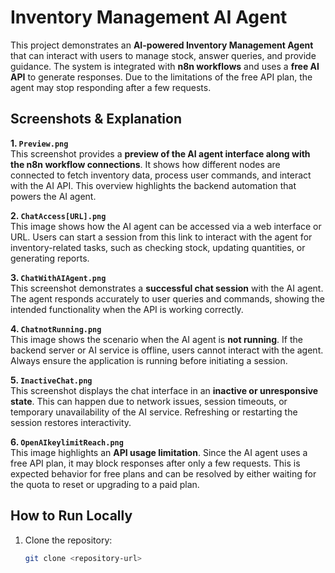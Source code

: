 # Inventory Management AI Agent

This project demonstrates an **AI-powered Inventory Management Agent** that can interact with users to manage stock, answer queries, and provide guidance. The system is integrated with **n8n workflows** and uses a **free AI API** to generate responses. Due to the limitations of the free API plan, the agent may stop responding after a few requests.

## Screenshots & Explanation

**1. `Preview.png`**  
This screenshot provides a **preview of the AI agent interface along with the n8n workflow connections**. It shows how different nodes are connected to fetch inventory data, process user commands, and interact with the AI API. This overview highlights the backend automation that powers the AI agent.

**2. `ChatAccess[URL].png`**  
This image shows how the AI agent can be accessed via a web interface or URL. Users can start a session from this link to interact with the agent for inventory-related tasks, such as checking stock, updating quantities, or generating reports.

**3. `ChatWithAIAgent.png`**  
This screenshot demonstrates a **successful chat session** with the AI agent. The agent responds accurately to user queries and commands, showing the intended functionality when the API is working correctly.

**4. `ChatnotRunning.png`**  
This image shows the scenario when the AI agent is **not running**. If the backend server or AI service is offline, users cannot interact with the agent. Always ensure the application is running before initiating a session.

**5. `InactiveChat.png`**  
This screenshot displays the chat interface in an **inactive or unresponsive state**. This can happen due to network issues, session timeouts, or temporary unavailability of the AI service. Refreshing or restarting the session restores interactivity.

**6. `OpenAIkeylimitReach.png`**  
This image highlights an **API usage limitation**. Since the AI agent uses a free API plan, it may block responses after only a few requests. This is expected behavior for free plans and can be resolved by either waiting for the quota to reset or upgrading to a paid plan.

## How to Run Locally

1. Clone the repository:
   ```bash
   git clone <repository-url>
